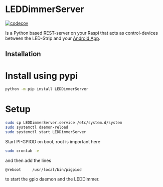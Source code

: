 # LEDDimmerServer
[![codecov](https://codecov.io/gh/<username>/<repo>/branch/main/graph/badge.svg)](https://codecov.io/gh/<username>/<repo>)

Is a Python based REST-server on your Raspi that acts as control-devices
between the LED-Strip and your [Android App](https://github.com/terminator-ger/Sunriser).

## Installation
# Install using pypi
```bash
python -m pip install LEDDimmerServer
```

# Setup 
```bash
sudo cp LEDDimmerServer.service /etc/system.d/system
sudo systemctl daemon-reload
sudo systemctl start LEDDimmerServer
```

Start PI-GPIOD on boot, root is important here
```bash
sudo crontab -e
```
and then add the lines
```bash
@reboot     /usr/local/bin/pigpiod
```
to start the gpio daemon and the LEDDimmer.



